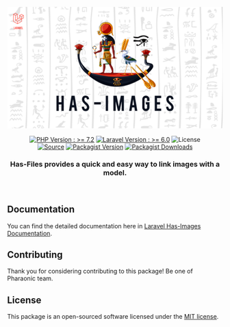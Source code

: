 <p align="center"><a href="https://pharaonic.io" target="_blank"><img src="https://raw.githubusercontent.com/Pharaonic/logos/main/has-images.jpg"></a></p>

<p align="center">
  <a href="https://php.net" target="_blank"><img src="https://img.shields.io/static/v1?label=PHP&message=%3E=7.2&color=blue&style=flat-square" alt="PHP Version : >= 7.2"></a>
  <a href="https://laravel.com" target="_blank"><img src="https://img.shields.io/static/v1?label=Laravel&message=%3E=6.0&color=F05340&style=flat-square" alt="Laravel Version : >= 6.0"></a>
  <img src="https://img.shields.io/static/v1?label=License&message=MIT&color=brightgreen&style=flat-square" alt="License">
  <br>
  <a href="https://packagist.org/packages/Pharaonic/laravel-has-images" target="_blank"><img src="https://img.shields.io/static/v1?label=Packagist&message=pharaonic/laravel-has-images&color=blue&logo=packagist&logoColor=white" alt="Source"></a>
  <a href="https://packagist.org/packages/pharaonic/laravel-has-images" target="_blank"><img src="https://poser.pugx.org/pharaonic/laravel-has-images/v" alt="Packagist Version"></a>
  <a href="https://packagist.org/packages/pharaonic/laravel-has-images" target="_blank"><img src="https://poser.pugx.org/pharaonic/laravel-has-images/downloads" alt="Packagist Downloads"></a>
</p>

<h3 align="center">Has-Files provides a quick and easy way to link images with a model.</h3>
<br>

## Documentation

You can find the detailed documentation here in [Laravel Has-Images Documentation](https://pharaonic.io/packages/laravel/has-images).

## Contributing

Thank you for considering contributing to this package! Be one of Pharaonic team.

## License

This package is an open-sourced software licensed under the [MIT license](https://opensource.org/licenses/MIT).
